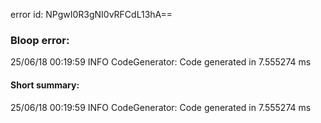 error id: NPgwI0R3gNI0vRFCdL13hA==
### Bloop error:

25/06/18 00:19:59 INFO CodeGenerator: Code generated in 7.555274 ms
#### Short summary: 

25/06/18 00:19:59 INFO CodeGenerator: Code generated in 7.555274 ms